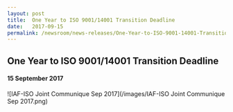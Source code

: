 ```yaml
---
layout: post
title:  One Year to ISO 9001/14001 Transition Deadline
date:   2017-09-15
permalink: /newsroom/news-releases/One-Year-to-ISO-9001-14001-Transition-Deadline
---
```


## One Year to ISO 9001/14001 Transition Deadline
#### 15 September 2017

![IAF-ISO Joint Communique Sep 2017](/images/IAF-ISO Joint Communique Sep 2017.png)
